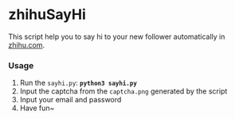 # zhihuSayHi
This script help you to say hi to your new follower automatically in [zhihu.com](https://www.zhihu.com/).

### Usage
1. Run the `sayhi.py`: **`python3 sayhi.py`**
2. Input the captcha from the `captcha.png` generated by the script
3. Input your email and password
4. Have fun~
